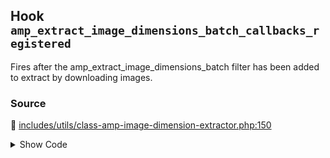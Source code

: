 ## Hook `amp_extract_image_dimensions_batch_callbacks_registered`


Fires after the amp_extract_image_dimensions_batch filter has been added to extract by downloading images.

### Source

:link: [includes/utils/class-amp-image-dimension-extractor.php:150](../../includes/utils/class-amp-image-dimension-extractor.php#L150)

<details>
<summary>Show Code</summary>

```php
do_action( 'amp_extract_image_dimensions_batch_callbacks_registered' );
```

</details>
